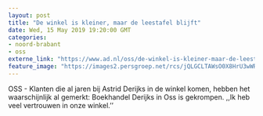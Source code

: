 ```yaml
---
layout: post
title: "De winkel is kleiner, maar de leestafel blijft"
date: Wed, 15 May 2019 19:20:00 GMT
categories: 
- noord-brabant 
- oss 
externe_link: "https://www.ad.nl/oss/de-winkel-is-kleiner-maar-de-leestafel-blijft~ab1b95cc/"
feature_image: "https://images2.persgroep.net/rcs/jQLGCLTAWsO0X8HrU3wWRJiASjE/diocontent/148426047/_fitwidth/400/?appId=21791a8992982cd8da851550a453bd7f&quality=0.7"
---
```


OSS - Klanten die al jaren bij Astrid Derijks in de winkel komen, hebben het waarschijnlijk al gemerkt: Boekhandel Derijks in Oss is gekrompen. ,,Ik heb veel vertrouwen in onze winkel.’’
